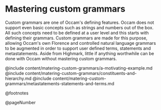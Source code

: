 # Mastering custom grammars

Custom grammars are one of Occam's defining features.
Occam does not support even basic concepts such as strings and numbers out of the box.
All such concepts need to be defined at a user level and this starts with defining their grammars.
Custom grammars are made for this purpose, allowing Occam's own Florence and controlled natural language grammars to be augmented in order to support user defined terms, statements and metastatements.
Aside from Highmark, little if anything worthwhile can be done with Occam without mastering custom grammars.

@include content/matering-custom-grammars/a-motivating-example.md
@include content/matering-custom-grammars/constituents-and-hierarchy.md
@include content/matering-custom-grammars/metastatements-statements-and-terms.md

@footnotes

@pageNumber
